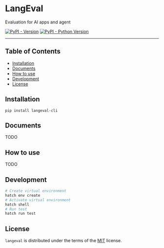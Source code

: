 # LangEval

Evaluation for AI apps and agent

[![PyPI - Version](https://img.shields.io/pypi/v/langeval-cli.svg)](https://pypi.org/project/langeval-cli)
[![PyPI - Python Version](https://img.shields.io/pypi/pyversions/langeval-cli.svg)](https://pypi.org/project/langeval-cli)

-----

## Table of Contents

- [Installation](#installation)
- [Documents](#documents)
- [How to use](#how-to-use)
- [Development](#development)
- [License](#license)

## Installation

```console
pip install langeval-cli
```

## Documents

TODO

## How to use

TODO

## Development

```bash
# Create virtual environment
hatch env create
# Activate virtual environment
hatch shell
# Run test
hatch run test
```

## License

`langeval` is distributed under the terms of the [MIT](https://spdx.org/licenses/MIT.html) license.